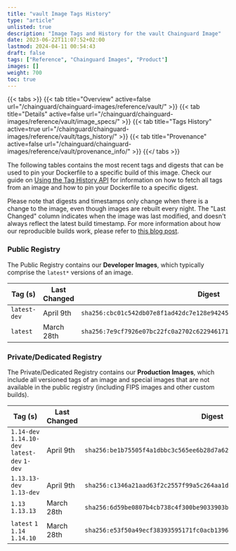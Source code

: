 ```yaml
---
title: "vault Image Tags History"
type: "article"
unlisted: true
description: "Image Tags and History for the vault Chainguard Image"
date: 2023-06-22T11:07:52+02:00
lastmod: 2024-04-11 00:54:43
draft: false
tags: ["Reference", "Chainguard Images", "Product"]
images: []
weight: 700
toc: true
---
```


{{< tabs >}}
{{< tab title="Overview" active=false url="/chainguard/chainguard-images/reference/vault/" >}}
{{< tab title="Details" active=false url="/chainguard/chainguard-images/reference/vault/image_specs/" >}}
{{< tab title="Tags History" active=true url="/chainguard/chainguard-images/reference/vault/tags_history/" >}}
{{< tab title="Provenance" active=false url="/chainguard/chainguard-images/reference/vault/provenance_info/" >}}
{{</ tabs >}}

The following tables contains the most recent tags and digests that can be used to pin your Dockerfile to a specific build of this image. Check our guide on [Using the Tag History API](/chainguard/chainguard-images/using-the-tag-history-api/) for information on how to fetch all tags from an image and how to pin your Dockerfile to a specific digest.

Please note that digests and timestamps only change when there is a change to the image, even though images are rebuilt every night. The "Last Changed" column indicates when the image was last modified, and doesn't always reflect the latest build timestamp. For more information about how our reproducible builds work, please refer to [this blog post](https://www.chainguard.dev/unchained/reproducing-chainguards-reproducible-image-builds).

### Public Registry
The Public Registry contains our **Developer Images**, which typically comprise the `latest*` versions of an image.

| Tag (s)       | Last Changed | Digest                                                                    |
|---------------|--------------|---------------------------------------------------------------------------|
|  `latest-dev` | April 9th    | `sha256:cbc01c542db07e8f1ad42dc7e128e94245e9f463e35220fb929d32335ae23e2c` |
|  `latest`     | March 28th   | `sha256:7e9cf7926e07bc22fc0a2702c62294617150d262aba404adc92b358de8737d34` |


### Private/Dedicated Registry
The Private/Dedicated Registry contains our **Production Images**, which include all versioned tags of an image and special images that are not available in the public registry (including FIPS images and other custom builds).

| Tag (s)                                        | Last Changed | Digest                                                                    |
|------------------------------------------------|--------------|---------------------------------------------------------------------------|
|  `1.14-dev` `1.14.10-dev` `latest-dev` `1-dev` | April 9th    | `sha256:be1b75505f4a1dbbc3c565ee6b28d7a625feba80c7770e344278741ec5ce818a` |
|  `1.13.13-dev` `1.13-dev`                      | April 9th    | `sha256:c1346a21aad63f2c2557f99a5c264aa1d931f75d06775c6a20ad5c31a23e1626` |
|  `1.13` `1.13.13`                              | March 28th   | `sha256:6d59be0807b4cb738c4f300be9033903b4c51f4a190385d7110ae30be2a6b0c7` |
|  `latest` `1` `1.14` `1.14.10`                 | March 28th   | `sha256:e53f50a49ecf38393595171fc0acb1396b442dae0c1b0ca579dbfb80b643c574` |


